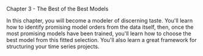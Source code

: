 Chapter 3 - The Best of the Best Models

In this chapter, you will become a modeler of discerning taste. You'll learn how to identify promising model orders from the data itself, then, once the most promising models have been trained, you'll learn how to choose the best model from this fitted selection. You'll also learn a great framework for structuring your time series projects.
